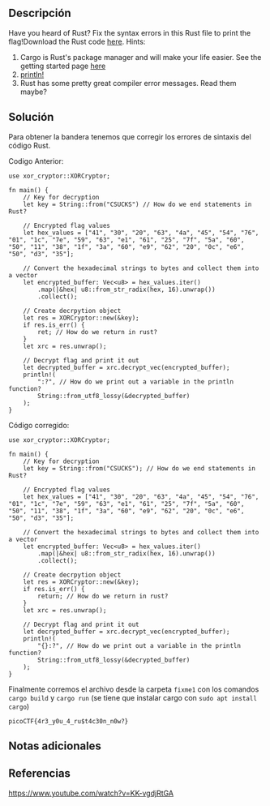 ## Descripción

Have you heard of Rust? Fix the syntax errors in this Rust file to print the flag!Download the Rust code [here](https://challenge-files.picoctf.net/c_verbal_sleep/3f0e13f541928f420d9c8c96b06d4dbf7b2fa18b15adbd457108e8c80a1f5883/fixme1.tar.gz).
Hints:
1. Cargo is Rust's package manager and will make your life easier. See the getting started page [here](https://doc.rust-lang.org/book/ch01-03-hello-cargo.html)
2. [println!](https://doc.rust-lang.org/std/macro.println.html)
3. Rust has some pretty great compiler error messages. Read them maybe?
## Solución 

Para obtener la bandera tenemos que corregir los errores de sintaxis del código Rust.

Codigo Anterior:

~~~
use xor_cryptor::XORCryptor;

fn main() {
    // Key for decryption
    let key = String::from("CSUCKS") // How do we end statements in Rust?

    // Encrypted flag values
    let hex_values = ["41", "30", "20", "63", "4a", "45", "54", "76", "01", "1c", "7e", "59", "63", "e1", "61", "25", "7f", "5a", "60", "50", "11", "38", "1f", "3a", "60", "e9", "62", "20", "0c", "e6", "50", "d3", "35"];

    // Convert the hexadecimal strings to bytes and collect them into a vector
    let encrypted_buffer: Vec<u8> = hex_values.iter()
        .map(|&hex| u8::from_str_radix(hex, 16).unwrap())
        .collect();

    // Create decrpytion object
    let res = XORCryptor::new(&key);
    if res.is_err() {
        ret; // How do we return in rust?
    }
    let xrc = res.unwrap();

    // Decrypt flag and print it out
    let decrypted_buffer = xrc.decrypt_vec(encrypted_buffer);
    println!(
        ":?", // How do we print out a variable in the println function? 
        String::from_utf8_lossy(&decrypted_buffer)
    );
}

~~~

Código corregido:

~~~
use xor_cryptor::XORCryptor;

fn main() {
    // Key for decryption
    let key = String::from("CSUCKS"); // How do we end statements in Rust?

    // Encrypted flag values
    let hex_values = ["41", "30", "20", "63", "4a", "45", "54", "76", "01", "1c", "7e", "59", "63", "e1", "61", "25", "7f", "5a", "60", "50", "11", "38", "1f", "3a", "60", "e9", "62", "20", "0c", "e6", "50", "d3", "35"];

    // Convert the hexadecimal strings to bytes and collect them into a vector
    let encrypted_buffer: Vec<u8> = hex_values.iter()
        .map(|&hex| u8::from_str_radix(hex, 16).unwrap())
        .collect();

    // Create decrpytion object
    let res = XORCryptor::new(&key);
    if res.is_err() {
        return; // How do we return in rust?
    }
    let xrc = res.unwrap();

    // Decrypt flag and print it out
    let decrypted_buffer = xrc.decrypt_vec(encrypted_buffer);
    println!(
        "{}:?", // How do we print out a variable in the println function? 
        String::from_utf8_lossy(&decrypted_buffer)
    );
}

~~~

Finalmente corremos el archivo desde la carpeta ``fixme1`` con los comandos ``cargo build`` y ``cargo run`` (se tiene que instalar cargo con ``sudo apt install cargo``)

~~~
picoCTF{4r3_y0u_4_ru$t4c30n_n0w?}
~~~
## Notas adicionales 
## Referencias
https://www.youtube.com/watch?v=KK-vgdjRtGA
